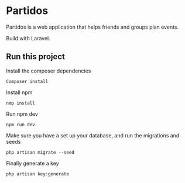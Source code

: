# Partidos 

Partidos is a web application that helps friends and groups plan events.

Build with Laravel.
## Run this project

Install the composer dependencies
```
Composer install
```

Install npm
```
nmp install
```

Run npm dev
```
npm run dev
```

Make sure you have a set up your database, and run the migrations and seeds

```
php artisan migrate --seed
```

Finally generate a key

```
php artisan key:generate
```




